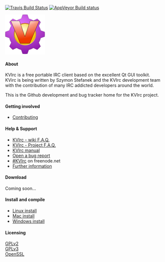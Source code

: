 [![Travis Build Status](https://travis-ci.org/kvirc/KVIrc.svg?branch=master)](https://travis-ci.org/kvirc/KVIrc)
[![AppVeyor Build status](https://ci.appveyor.com/api/projects/status/j6tjel0eaeyixcbn/branch/master?svg=true)](https://ci.appveyor.com/project/DarthGandalf/kvirc/branch/master)

![KVIrc logo](https://raw.githubusercontent.com/kvirc/KVIrc/master/data/icons/128x128/kvirc.png "KVIrc - The visual IRC client for the masses!")

#### About

KVIrc is a free portable IRC client based on the excellent Qt GUI toolkit.
KVirc is being written by Szymon Stefanek and the KVIrc development team with the contribution of many IRC addicted developers around the world.

This is the Github development and bug tracker home for the KVIrc project.

#### Getting involved

- [Contributing](http://www.kvirc.net/?id=contribute "Contribute")

#### Help & Support

- [KVIrc - wiki F.A.Q.](https://github.com/kvirc/KVIrc/wiki/FAQ "KVIrc - FAQ")
- [KVIrc - Project F.A.Q.](https://github.com/kvirc/KVIrc/blob/master/doc/FAQ "Project F.A.Q.")
- [KVIrc manual](http://www.kvirc.net/doc/ "KVIrc manual")
- [Open a bug report](https://github.com/kvirc/KVIrc/issues "Open a bug report")
- [#KVIrc](http://webchat.freenode.net?nick=kvirc-user&channels=%23kvirc&prompt=1&uio=OT10cnVlde) on freenode.net
- [Further information](https://github.com/kvirc/KVIrc/tree/master/doc "Further information reading")

#### Download

 Coming soon...

#### Install and compile

- [Linux install](https://github.com/kvirc/KVIrc/blob/master/doc/INSTALL "Linux install")
- [Mac install](https://github.com/kvirc/KVIrc/blob/master/doc/INSTALL-MacOS.txt "MacOS install")
- [Windows install](https://github.com/kvirc/KVIrc/blob/master/doc/INSTALL-Win32.txt "Windows 32 install")

#### Licensing

[GPLv2](https://github.com/kvirc/KVIrc/blob/master/doc/LICENSE-GPLV2 "GPLv2")  
[GPLv3](https://github.com/kvirc/KVIrc/blob/master/doc/LICENSE-GPLV3 "GPLv3")  
[OpenSSL](https://github.com/kvirc/KVIrc/blob/master/doc/LICENSE-OPENSSL "OpenSSL")